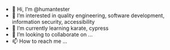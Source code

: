 - 👋 Hi, I’m @humantester
- 👀 I’m interested in quality engineering, software development, information security, accessibility
- 🌱 I’m currently learning karate, cypress
- 💞️ I’m looking to collaborate on ...
- 📫 How to reach me ...

<!---
humantester/humantester is a ✨ special ✨ repository because its `README.md` (this file) appears on your GitHub profile.
You can click the Preview link to take a look at your changes.
--->
